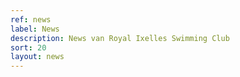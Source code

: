 ```yaml
---
ref: news
label: News
description: News van Royal Ixelles Swimming Club
sort: 20
layout: news
---
```

